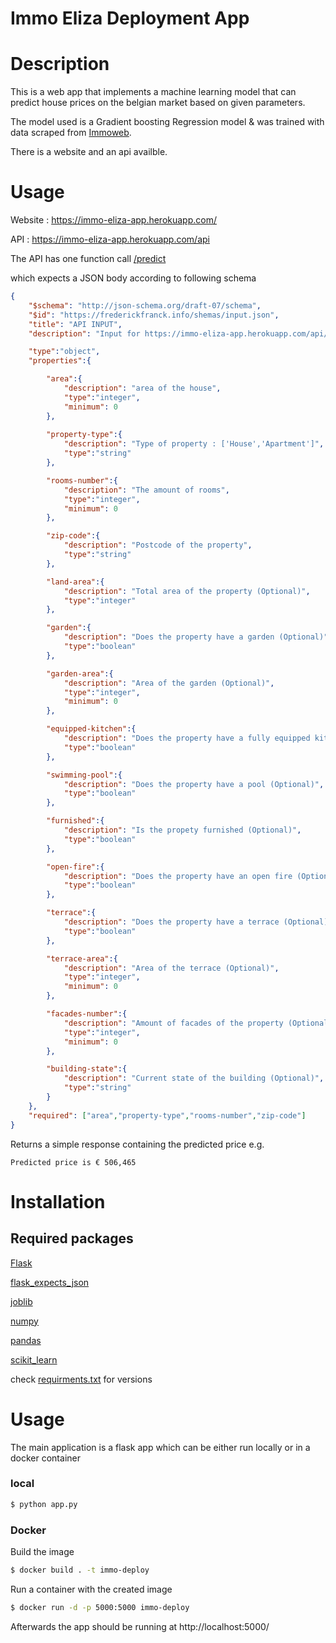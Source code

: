 # Immo Eliza Deployment App

# Description

This is a web app that implements a machine learning model that can predict house prices on the belgian market based on given parameters.

The model used is a Gradient boosting Regression model & was trained with data scraped from [Immoweb](https://www.immoweb.be).

There is a website and an api availble.

# Usage

Website : https://immo-eliza-app.herokuapp.com/

API : https://immo-eliza-app.herokuapp.com/api


The API has one function call [/predict](https://immo-eliza-app.herokuapp.com/api/predict) 

which expects a JSON body according to following schema

```json
{   
    "$schema": "http://json-schema.org/draft-07/schema",
    "$id": "https://frederickfranck.info/shemas/input.json",
    "title": "API INPUT",
    "description": "Input for https://immo-eliza-app.herokuapp.com/api/predict POST requests",

    "type":"object",
    "properties":{

        "area":{
            "description": "area of the house",
            "type":"integer",
            "minimum": 0
        },
        
        "property-type":{
            "description": "Type of property : ['House','Apartment']",
            "type":"string"
        },

        "rooms-number":{
            "description": "The amount of rooms",
            "type":"integer",
            "minimum": 0
        },

        "zip-code":{
            "description": "Postcode of the property",
            "type":"string"
        },

        "land-area":{
            "description": "Total area of the property (Optional)",
            "type":"integer"
        },

        "garden":{
            "description": "Does the property have a garden (Optional)",
            "type":"boolean"
        },

        "garden-area":{
            "description": "Area of the garden (Optional)",
            "type":"integer",
            "minimum": 0
        },

        "equipped-kitchen":{
            "description": "Does the property have a fully equipped kitchen (Optional)",
            "type":"boolean"
        },

        "swimming-pool":{
            "description": "Does the property have a pool (Optional)",
            "type":"boolean"
        },

        "furnished":{
            "description": "Is the propety furnished (Optional)",
            "type":"boolean"
        },

        "open-fire":{
            "description": "Does the property have an open fire (Optional)",
            "type":"boolean"
        },

        "terrace":{
            "description": "Does the property have a terrace (Optional)",
            "type":"boolean"
        },

        "terrace-area":{
            "description": "Area of the terrace (Optional)",
            "type":"integer",
            "minimum": 0
        },

        "facades-number":{
            "description": "Amount of facades of the property (Optional)",
            "type":"integer",
            "minimum": 0
        },

        "building-state":{
            "description": "Current state of the building (Optional)",
            "type":"string"
        }       
    },
    "required": ["area","property-type","rooms-number","zip-code"]
}
```

Returns a simple response containing the predicted price e.g.

```
Predicted price is € 506,465
```


# Installation

## Required packages

[Flask](https://flask.palletsprojects.com/en/2.1.x/)

[flask_expects_json](https://github.com/fischerfredl/flask-expects-json)

[joblib](https://joblib.readthedocs.io/en/latest/)

[numpy](https://numpy.org/)

[pandas](https://pandas.pydata.org/)

[scikit_learn](https://scikit-learn.org/stable/)

check [requirments.txt](/project/requirements.txt) for versions

# Usage

The main application is a flask app which can be either run locally or in a docker container

### local 
```bash
$ python app.py
```

### Docker

Build the image
```bash     
$ docker build . -t immo-deploy
```

Run a container with the created image
```bash
$ docker run -d -p 5000:5000 immo-deploy
```

Afterwards the app should be running at http://localhost:5000/